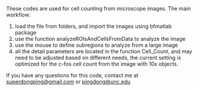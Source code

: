 These codes are used for cell counting from microscope images.
The main workflow:
1) load the file from folders, and import the images using bfmatlab package
2) use the function analyzeROIsAndCellsFromData to analyze the image
3) use the mouse to define subregions to analyze from a large image
4) all the detail parameters are located in the function Cell_Count, and may need to be adjusted based on different needs, the current setting is optimized for the c-fos cell count from the image with 10x objects.

If you have any questions for this code, contact me at superdongping@gmail.com or pingdong@unc.edu
